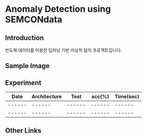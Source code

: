# Anomaly Detection using SEMCONdata

## Introduction
반도체 데이터를 이용한 딥러닝 기반 이상치 탐지 프로젝트입니다.
## Sample Image

## Experiment


|Date|Architecture|Test|acc(%)|Time(sec)|    
|------|------|------|------|------|
|------|------|------|------|------|
|------|------|------|------|------|

## Other Links
